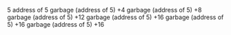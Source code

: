 5 address of 5
garbage (address of 5) +4
garbage (address of 5) +8
garbage (address of 5) +12
garbage (address of 5) +16
garbage (address of 5) +16
garbage (address of 5) +16

